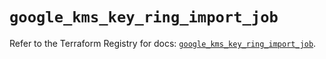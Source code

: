 # `google_kms_key_ring_import_job`

Refer to the Terraform Registry for docs: [`google_kms_key_ring_import_job`](https://registry.terraform.io/providers/hashicorp/google-beta/6.10.0/docs/resources/google_kms_key_ring_import_job).
